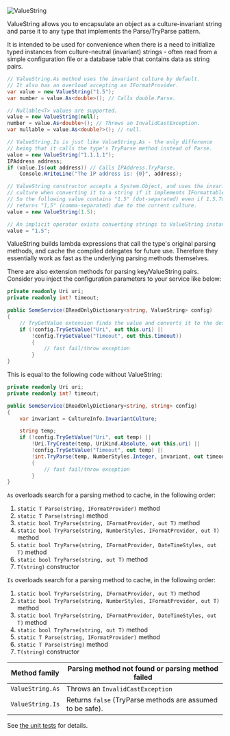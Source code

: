 ![ValueString](/ValueString.png?raw=true)

ValueString allows you to encapsulate an object as a culture-invariant string
and parse it to any type that implements the Parse/TryParse pattern.

It is intended to be used for convenience when there is a need to initialize
typed instances from culture-neutral (invariant) strings - often read from a
simple configuration file or a database table that contains data as string pairs.

```c#
// ValueString.As method uses the invariant culture by default.
// It also has an overload accepting an IFormatProvider.
var value = new ValueString("1.5");
var number = value.As<double>(); // Calls double.Parse.

// Nullable<T> values are supported.
value = new ValueString(null);
number = value.As<double>(); // Throws an InvalidCastException.
var nullable = value.As<double?>(); // null.

// ValueString.Is is just like ValueString.As - the only difference
// being that it calls the type's TryParse method instead of Parse.
value = new ValueString("1.1.1.1");
IPAddress address;
if (value.Is(out address)) // Calls IPAddress.TryParse.
    Console.WriteLine("The IP address is: {0}", address);

// ValueString constructor accepts a System.Object, and uses the invariant
// culture when converting it to a string if it implements IFormattable.
// So the following value contains "1.5" (dot-separated) even if 1.5.ToString()
// returns "1,5" (comma-separated) due to the current culture.
value = new ValueString(1.5);

// An implicit operator exists converting strings to ValueString instances.
value = "1.5";
```

ValueString builds lambda expressions that call the type's original
parsing methods, and cache the compiled delegates for future use.
Therefore they essentially work as fast as the underlying parsing methods themselves.

There are also extension methods for parsing key/ValueString pairs.  
Consider you inject the configuration parameters to your service like below:

```c#
private readonly Uri uri;
private readonly int? timeout;

public SomeService(IReadOnlyDictionary<string, ValueString> config)
{
    // TryGetValue extension finds the value and converts it to the desired type.
    if (!config.TryGetValue("Uri", out this.uri) ||
        !config.TryGetValue("Timeout", out this.timeout))
        {
            // fast fail/throw exception
        }
}
```

This is equal to the following code without ValueString:


```c#
private readonly Uri uri;
private readonly int? timeout;

public SomeService(IReadOnlyDictionary<string, string> config)
{
    var invariant = CultureInfo.InvariantCulture;

    string temp;
    if (!config.TryGetValue("Uri", out temp) ||
        !Uri.TryCreate(temp, UriKind.Absolute, out this.uri) ||
        !config.TryGetValue("Timeout", out temp) ||
        !int.TryParse(temp, NumberStyles.Integer, invariant, out timeout))
        {
            // fast fail/throw exception
        }
}

```

`As` overloads search for a parsing method to cache, in the following order:

1. `static T Parse(string, IFormatProvider)` method
2. `static T Parse(string)` method
3. `static bool TryParse(string, IFormatProvider, out T)` method
4. `static bool TryParse(string, NumberStyles, IFormatProvider, out T)` method
5. `static bool TryParse(string, IFormatProvider, DateTimeStyles, out T)` method
6. `static bool TryParse(string, out T)` method
7. `T(string)` constructor

`Is` overloads search for a parsing method to cache, in the following order:

1. `static bool TryParse(string, IFormatProvider, out T)` method
2. `static bool TryParse(string, NumberStyles, IFormatProvider, out T)` method
3. `static bool TryParse(string, IFormatProvider, DateTimeStyles, out T)` method
4. `static bool TryParse(string, out T)` method
5. `static T Parse(string, IFormatProvider)` method
6. `static T Parse(string)` method
7. `T(string)` constructor

| Method family    | Parsing method not found or parsing method failed         |
| ---------------- | --------------------------------------------------------- |
| `ValueString.As` | Throws an `InvalidCastException`                          |
| `ValueString.Is` | Returns `false` (TryParse methods are assumed to be safe).|

See [the unit tests][1] for details.

[1]: tests/ValueStringTests.cs
